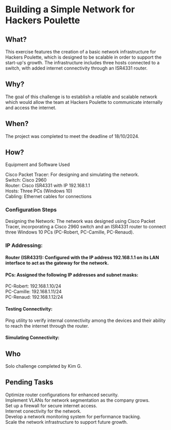 # Building a Simple Network for Hackers Poulette

## What?
This exercise features the creation of a basic network infrastructure for Hackers Poulette, which is designed to be scalable in order to support the start-up's growth. The infrastructure includes three hosts connected to a switch, with added internet connectivity through an ISR4331 router.

## Why?
The goal of this challenge is to establish a reliable and scalable network which would allow the team at Hackers Poulette to communicate internally and access the internet.

## When?
The project was completed to meet the deadline of 18/10/2024.

## How?
Equipment and Software Used

Cisco Packet Tracer: For designing and simulating the network.\
Switch: Cisco 2960\
Router: Cisco ISR4331 with IP 192.168.1.1\
Hosts: Three PCs (Windows 10)\
Cabling: Ethernet cables for connections

### Configuration Steps
Designing the Network: The network was designed using Cisco Packet Tracer, incorporating a Cisco 2960 switch and an ISR4331 router to connect three Windows 10 PCs (PC-Robert, PC-Camille, PC-Renaud).

### IP Addressing:
#### Router (ISR4331): Configured with the IP address 192.168.1.1 on its LAN interface to act as the gateway for the network.
#### PCs: Assigned the following IP addresses and subnet masks:
PC-Robert: 192.168.1.10/24\
PC-Camille: 192.168.1.11/24\
PC-Renaud: 192.168.1.12/24

#### Testing Connectivity:
Ping utility to verify internal connectivity among the devices and their ability to reach the internet through the router.

#### Simulating Connectivity:

## Who
Solo challenge completed by Kim G. 

## Pending Tasks
Optimize router configurations for enhanced security.\
Implement VLANs for network segmentation as the company grows.\
Set up a firewall for secure internet access.\
Internet conectivity for the network.\
Develop a network monitoring system for performance tracking.\
Scale the network infrastructure to support future growth.
